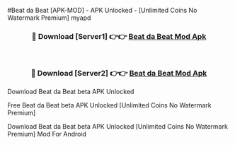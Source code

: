#Beat da Beat [APK-MOD] - APK Unlocked - [Unlimited Coins No Watermark Premium] myapd



<div align="center">

<h3>🔴 Download [Server1] 👉👉 <a href="https://momento.my/?title=Beat_da_Beat">Beat da Beat Mod Apk</a></h3><br>

<h3>🔴 Download [Server2] 👉👉 <a href="https://momento.my/?title=Beat_da_Beat">Beat da Beat Mod Apk</a></h3>
</div>



Download Beat da Beat beta APK Unlocked

Free Beat da Beat beta APK Unlocked [Unlimited Coins No Watermark Premium]

Download Beat da Beat beta APK Unlocked [Unlimited Coins No Watermark Premium] Mod For Android
